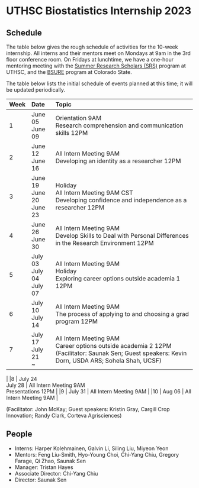 # UTHSC Biostatistics Internship 2023

## Schedule

The table below gives the rough schedule of activities for the 10-week
internship.  All interns and their mentors meet on Mondays at 9am in
the 3rd floor conference room.  On Fridays at lunchtime, we have a
one-hour mentoring meeting with the [Summer Research Scholars
(SRS)](https://www.uthsc.edu/summer-research-scholars/index.php)
program at UTHSC, and the [BSURE](https://csubsure.wordpress.com/)
program at Colorado State.

The table below lists the initial schedule of events planned at this
time; it will be updated periodically.


| Week           | Date           | Topic                               |
| :------------- | :------------- | :---------------------------------- |
|1 | June 05 <br> June 09  | Orientation 9AM<br> Research comprehension and communication skills 12PM  |
|2 | June 12 <br> June 16 | All Intern Meeting 9AM<br> Developing an identity as a researcher 12PM |
|3 | June 19 <br> June 20 <br> June 23 | Holiday <br> All Intern Meeting 9AM CST <br> Developing confidence and independence as a researcher 12PM |
|4 | June 26 <br> June 30 | All Intern Meeting 9AM <br> Develop Skills to Deal with Personal Differences in the Research Environment 12PM |
|5 | July 03 <br> July 04 <br> July 07 | All Intern Meeting 9AM <br> Holiday <br> Exploring career options outside academia 1  12PM |
|6 | July 10 <br> July 14 | All Intern Meeting 9AM <br> The process of applying to and choosing a grad program 12PM |
|7 | July 17 <br> July 21 <br> ~ | All Intern Meeting 9AM <br> Career options outside academia 2  12PM <br> (Facilitator: Saunak Sen; Guest speakers: Kevin Dorn, USDA ARS; Sohela Shah, UCSF)
|
|8 | July 24 <br> July 28 | All Intern Meeting 9AM <br> Presentations 12PM |
|9 | July 31 | All Intern Meeting 9AM |
|10 | Aug 06 | All Intern Meeting 9AM |

(Facilitator: John McKay; Guest speakers: Kristin Gray, Cargill Crop Innovation; Randy Clark, Corteva Agrisciences)

## People

- Interns: Harper Kolehmainen, Galvin Li, Siling Liu, Miyeon Yeon
- Mentors: Feng Liu-Smith, Hyo-Young Choi, Chi-Yang Chiu, Gregory Farage, Qi Zhao, Saunak Sen
- Manager: Tristan Hayes
- Associate Director: Chi-Yang Chiu
- Director: Saunak Sen

